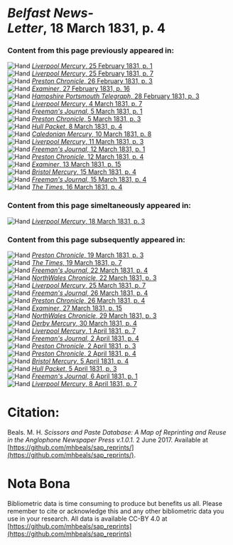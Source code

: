 # *Belfast News-Letter*, 18 March 1831, p. 4  
  
### Content from this page previously appeared in:  
![Hand](http://scissorsandpaste.net/wp-content/uploads/2017/06/smallhandpointer.png) [*Liverpool Mercury*, 25 February 1831, p. 1](https://mhbeals.github.io/sap_html/Liverpool-Mercury/Liverpool-Mercury-25-February-1831-p-1)  
![Hand](http://scissorsandpaste.net/wp-content/uploads/2017/06/smallhandpointer.png) [*Liverpool Mercury*, 25 February 1831, p. 7](https://mhbeals.github.io/sap_html/Liverpool-Mercury/Liverpool-Mercury-25-February-1831-p-7)  
![Hand](http://scissorsandpaste.net/wp-content/uploads/2017/06/smallhandpointer.png) [*Preston Chronicle*, 26 February 1831, p. 3](https://mhbeals.github.io/sap_html/Preston-Chronicle/Preston-Chronicle-26-February-1831-p-3)  
![Hand](http://scissorsandpaste.net/wp-content/uploads/2017/06/smallhandpointer.png) [*Examiner*, 27 February 1831, p. 16](https://mhbeals.github.io/sap_html/Examiner/Examiner-27-February-1831-p-16)  
![Hand](http://scissorsandpaste.net/wp-content/uploads/2017/06/smallhandpointer.png) [*Hampshire Portsmouth Telegraph*, 28 February 1831, p. 3](https://mhbeals.github.io/sap_html/Hampshire-Portsmouth-Telegraph/Hampshire-Portsmouth-Telegraph-28-February-1831-p-3)  
![Hand](http://scissorsandpaste.net/wp-content/uploads/2017/06/smallhandpointer.png) [*Liverpool Mercury*, 4 March 1831, p. 7](https://mhbeals.github.io/sap_html/Liverpool-Mercury/Liverpool-Mercury-4-March-1831-p-7)  
![Hand](http://scissorsandpaste.net/wp-content/uploads/2017/06/smallhandpointer.png) [*Freeman's Journal*, 5 March 1831, p. 1](https://mhbeals.github.io/sap_html/Freeman's-Journal/Freeman's-Journal-5-March-1831-p-1)  
![Hand](http://scissorsandpaste.net/wp-content/uploads/2017/06/smallhandpointer.png) [*Preston Chronicle*, 5 March 1831, p. 3](https://mhbeals.github.io/sap_html/Preston-Chronicle/Preston-Chronicle-5-March-1831-p-3)  
![Hand](http://scissorsandpaste.net/wp-content/uploads/2017/06/smallhandpointer.png) [*Hull Packet*, 8 March 1831, p. 4](https://mhbeals.github.io/sap_html/Hull-Packet/Hull-Packet-8-March-1831-p-4)  
![Hand](http://scissorsandpaste.net/wp-content/uploads/2017/06/smallhandpointer.png) [*Caledonian Mercury*, 10 March 1831, p. 8](https://mhbeals.github.io/sap_html/Caledonian-Mercury/Caledonian-Mercury-10-March-1831-p-8)  
![Hand](http://scissorsandpaste.net/wp-content/uploads/2017/06/smallhandpointer.png) [*Liverpool Mercury*, 11 March 1831, p. 3](https://mhbeals.github.io/sap_html/Liverpool-Mercury/Liverpool-Mercury-11-March-1831-p-3)  
![Hand](http://scissorsandpaste.net/wp-content/uploads/2017/06/smallhandpointer.png) [*Freeman's Journal*, 12 March 1831, p. 1](https://mhbeals.github.io/sap_html/Freeman's-Journal/Freeman's-Journal-12-March-1831-p-1)  
![Hand](http://scissorsandpaste.net/wp-content/uploads/2017/06/smallhandpointer.png) [*Preston Chronicle*, 12 March 1831, p. 4](https://mhbeals.github.io/sap_html/Preston-Chronicle/Preston-Chronicle-12-March-1831-p-4)  
![Hand](http://scissorsandpaste.net/wp-content/uploads/2017/06/smallhandpointer.png) [*Examiner*, 13 March 1831, p. 15](https://mhbeals.github.io/sap_html/Examiner/Examiner-13-March-1831-p-15)  
![Hand](http://scissorsandpaste.net/wp-content/uploads/2017/06/smallhandpointer.png) [*Bristol Mercury*, 15 March 1831, p. 4](https://mhbeals.github.io/sap_html/Bristol-Mercury/Bristol-Mercury-15-March-1831-p-4)  
![Hand](http://scissorsandpaste.net/wp-content/uploads/2017/06/smallhandpointer.png) [*Freeman's Journal*, 15 March 1831, p. 4](https://mhbeals.github.io/sap_html/Freeman's-Journal/Freeman's-Journal-15-March-1831-p-4)  
![Hand](http://scissorsandpaste.net/wp-content/uploads/2017/06/smallhandpointer.png) [*The Times*, 16 March 1831, p. 4](https://mhbeals.github.io/sap_html/The-Times/The-Times-16-March-1831-p-4)  
  
### Content from this page simeltaneously appeared in:  
![Hand](http://scissorsandpaste.net/wp-content/uploads/2017/06/smallhandpointer.png) [*Liverpool Mercury*, 18 March 1831, p. 3](https://mhbeals.github.io/sap_html/Liverpool-Mercury/Liverpool-Mercury-18-March-1831-p-3)  
  
### Content from this page subsequently appeared in:  
![Hand](http://scissorsandpaste.net/wp-content/uploads/2017/06/smallhandpointer.png) [*Preston Chronicle*, 19 March 1831, p. 3](https://mhbeals.github.io/sap_html/Preston-Chronicle/Preston-Chronicle-19-March-1831-p-3)  
![Hand](http://scissorsandpaste.net/wp-content/uploads/2017/06/smallhandpointer.png) [*The Times*, 19 March 1831, p. 7](https://mhbeals.github.io/sap_html/The-Times/The-Times-19-March-1831-p-7)  
![Hand](http://scissorsandpaste.net/wp-content/uploads/2017/06/smallhandpointer.png) [*Freeman's Journal*, 22 March 1831, p. 4](https://mhbeals.github.io/sap_html/Freeman's-Journal/Freeman's-Journal-22-March-1831-p-4)  
![Hand](http://scissorsandpaste.net/wp-content/uploads/2017/06/smallhandpointer.png) [*NorthWales Chronicle*, 22 March 1831, p. 3](https://mhbeals.github.io/sap_html/NorthWales-Chronicle/NorthWales-Chronicle-22-March-1831-p-3)  
![Hand](http://scissorsandpaste.net/wp-content/uploads/2017/06/smallhandpointer.png) [*Liverpool Mercury*, 25 March 1831, p. 7](https://mhbeals.github.io/sap_html/Liverpool-Mercury/Liverpool-Mercury-25-March-1831-p-7)  
![Hand](http://scissorsandpaste.net/wp-content/uploads/2017/06/smallhandpointer.png) [*Freeman's Journal*, 26 March 1831, p. 4](https://mhbeals.github.io/sap_html/Freeman's-Journal/Freeman's-Journal-26-March-1831-p-4)  
![Hand](http://scissorsandpaste.net/wp-content/uploads/2017/06/smallhandpointer.png) [*Preston Chronicle*, 26 March 1831, p. 4](https://mhbeals.github.io/sap_html/Preston-Chronicle/Preston-Chronicle-26-March-1831-p-4)  
![Hand](http://scissorsandpaste.net/wp-content/uploads/2017/06/smallhandpointer.png) [*Examiner*, 27 March 1831, p. 15](https://mhbeals.github.io/sap_html/Examiner/Examiner-27-March-1831-p-15)  
![Hand](http://scissorsandpaste.net/wp-content/uploads/2017/06/smallhandpointer.png) [*NorthWales Chronicle*, 29 March 1831, p. 3](https://mhbeals.github.io/sap_html/NorthWales-Chronicle/NorthWales-Chronicle-29-March-1831-p-3)  
![Hand](http://scissorsandpaste.net/wp-content/uploads/2017/06/smallhandpointer.png) [*Derby Mercury*, 30 March 1831, p. 4](https://mhbeals.github.io/sap_html/Derby-Mercury/Derby-Mercury-30-March-1831-p-4)  
![Hand](http://scissorsandpaste.net/wp-content/uploads/2017/06/smallhandpointer.png) [*Liverpool Mercury*, 1 April 1831, p. 7](https://mhbeals.github.io/sap_html/Liverpool-Mercury/Liverpool-Mercury-1-April-1831-p-7)  
![Hand](http://scissorsandpaste.net/wp-content/uploads/2017/06/smallhandpointer.png) [*Freeman's Journal*, 2 April 1831, p. 4](https://mhbeals.github.io/sap_html/Freeman's-Journal/Freeman's-Journal-2-April-1831-p-4)  
![Hand](http://scissorsandpaste.net/wp-content/uploads/2017/06/smallhandpointer.png) [*Preston Chronicle*, 2 April 1831, p. 3](https://mhbeals.github.io/sap_html/Preston-Chronicle/Preston-Chronicle-2-April-1831-p-3)  
![Hand](http://scissorsandpaste.net/wp-content/uploads/2017/06/smallhandpointer.png) [*Preston Chronicle*, 2 April 1831, p. 4](https://mhbeals.github.io/sap_html/Preston-Chronicle/Preston-Chronicle-2-April-1831-p-4)  
![Hand](http://scissorsandpaste.net/wp-content/uploads/2017/06/smallhandpointer.png) [*Bristol Mercury*, 5 April 1831, p. 4](https://mhbeals.github.io/sap_html/Bristol-Mercury/Bristol-Mercury-5-April-1831-p-4)  
![Hand](http://scissorsandpaste.net/wp-content/uploads/2017/06/smallhandpointer.png) [*Hull Packet*, 5 April 1831, p. 3](https://mhbeals.github.io/sap_html/Hull-Packet/Hull-Packet-5-April-1831-p-3)  
![Hand](http://scissorsandpaste.net/wp-content/uploads/2017/06/smallhandpointer.png) [*Freeman's Journal*, 6 April 1831, p. 1](https://mhbeals.github.io/sap_html/Freeman's-Journal/Freeman's-Journal-6-April-1831-p-1)  
![Hand](http://scissorsandpaste.net/wp-content/uploads/2017/06/smallhandpointer.png) [*Liverpool Mercury*, 8 April 1831, p. 7](https://mhbeals.github.io/sap_html/Liverpool-Mercury/Liverpool-Mercury-8-April-1831-p-7)  


# Citation: 

Beals. M. H. *Scissors and Paste Database: A Map of Reprinting and Reuse in the Anglophone Newspaper Press v.1.0.1.* 2 June 2017. Available at [https://github.com/mhbeals/sap_reprints/](https://github.com/mhbeals/sap_reprints/). 

# Nota Bona

Bibliometric data is time consuming to produce but benefits us all. Please remember to cite or acknowledge this and any other bibliometric data you use in your research. All data is available CC-BY 4.0 at [https://github.com/mhbeals/sap_reprints](https://github.com/mhbeals/sap_reprints)